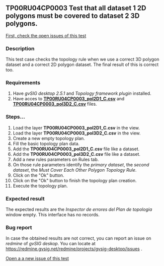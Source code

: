 ## TP00RU04CP0003 Test that all dataset 1 2D polygons must be covered to dataset 2 3D polygons.

[First, check the open issues of this test](https://redmine.gvsig.net/redmine/projects/gvsig-desktop/issues?utf8=%E2%9C%93&set_filter=1&f%5B%5D=status_id&op%5Bstatus_id%5D=o&f%5B%5D=subject&op%5Bsubject%5D=%7E&v%5Bsubject%5D%5B%5D=TP00RU04CP0003&f%5B%5D=&c%5B%5D=tracker&c%5B%5D=status&c%5B%5D=priority&c%5B%5D=subject&c%5B%5D=assigned_to&c%5B%5D=updated_on&group_by=)

### Description

This test case checks the topology rule when we use a correct 3D polygon dataset and a correct 2D polygon dataset. The final result of this is correct too.

### Requirements

1. Have *gvSIG desktop 2.5.1* and *Topology framework plugin* installed.
2. Have acces to [**TP00RU04CP0003_pol2D1_C.csv**](https://github.com/jolicar/TopologyRuleMustCoverEachOtherPolygon/blob/master/testing/cases/TP00_TopologyRules/RU04_MustCoverEachOther/CP0003_2Dpol1C_3Dpol2C/TP00RU04CP0003_pol2D1_C.csv) and [**TP00RU04CP0003_pol3D2_C.csv**](https://github.com/jolicar/TopologyRuleMustCoverEachOtherPolygon/blob/master/testing/cases/TP00_TopologyRules/RU04_MustCoverEachOther/CP0003_2Dpol1C_3Dpol2C/TP00RU04CP0003_pol3D2_C.csv) files.

### Steps...

1. Load the layer **TP00RU04CP0003_pol2D1_C.csv** in the view.
2. Load the layer **TP00RU04CP0003_pol3D2_C.csv** in the view.
3. Create a new empty topology plan.
4. Fill the basic topology plan data.
5. Add the **TP00RU04CP0003_pol2D1_C.csv** file like a dataset.
6. Add the **TP00RU04CP0003_pol3D2_C.csv** file like a dataset.
7. Add a new rules parameters on Rules tab.
8. On those rule parameters identify the *primary dataset*, the *second dataset*, the *Must Cover Each Other Polygon Topology Rule*. 
9. Click on the "Ok" button.
10. Click on the "Ok" button to finish the topology plan creation.
11. Execute the topology plan.

### Expected result

The expected results are the *Inspector de errores del Plan de topologia* window empty. This interface has no records.


### Bug report


In case the obtained results are not correct, you can report an issue on *redmine* of *gvSIG deskop*. You can locate at
https://redmine.gvsig.net/redmine/projects/gvsig-desktop/issues .

[Open a a new issue of this test](https://redmine.gvsig.net/redmine/projects/gvsig-desktop/issues/new?issue[subject]=TP00RU04CP0003+Test+that+all+dataset+1+2D+polygons+must+be+covered+to+dataset+2+3D+polygons)
